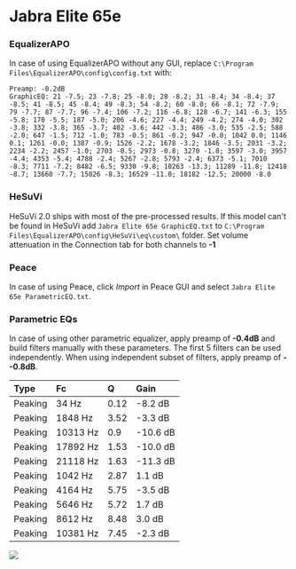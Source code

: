 # Jabra Elite 65e

### EqualizerAPO
In case of using EqualizerAPO without any GUI, replace `C:\Program Files\EqualizerAPO\config\config.txt`
with:
```
Preamp: -0.2dB
GraphicEQ: 21 -7.5; 23 -7.8; 25 -8.0; 28 -8.2; 31 -8.4; 34 -8.4; 37 -8.5; 41 -8.5; 45 -8.4; 49 -8.3; 54 -8.2; 60 -8.0; 66 -8.1; 72 -7.9; 79 -7.7; 87 -7.7; 96 -7.4; 106 -7.2; 116 -6.8; 128 -6.7; 141 -6.3; 155 -5.8; 170 -5.5; 187 -5.0; 206 -4.6; 227 -4.4; 249 -4.2; 274 -4.0; 302 -3.8; 332 -3.8; 365 -3.7; 402 -3.6; 442 -3.3; 486 -3.0; 535 -2.5; 588 -2.0; 647 -1.5; 712 -1.0; 783 -0.5; 861 -0.2; 947 -0.0; 1042 0.0; 1146 0.1; 1261 -0.0; 1387 -0.9; 1526 -2.2; 1678 -3.2; 1846 -3.5; 2031 -3.2; 2234 -2.2; 2457 -1.0; 2703 -0.5; 2973 -0.8; 3270 -1.8; 3597 -3.0; 3957 -4.4; 4353 -5.4; 4788 -2.4; 5267 -2.8; 5793 -2.4; 6373 -5.1; 7010 -8.3; 7711 -7.2; 8482 -6.5; 9330 -9.8; 10263 -13.3; 11289 -11.8; 12418 -8.7; 13660 -7.7; 15026 -8.3; 16529 -11.0; 18182 -12.5; 20000 -8.0
```

### HeSuVi
HeSuVi 2.0 ships with most of the pre-processed results. If this model can't be found in HeSuVi add
`Jabra Elite 65e GraphicEQ.txt` to `C:\Program Files\EqualizerAPO\config\HeSuVi\eq\custom\` folder.
Set volume attenuation in the Connection tab for both channels to **-1**

### Peace
In case of using Peace, click *Import* in Peace GUI and select `Jabra Elite 65e ParametricEQ.txt`.

### Parametric EQs
In case of using other parametric equalizer, apply preamp of **-0.4dB** and build filters manually
with these parameters. The first 5 filters can be used independently.
When using independent subset of filters, apply preamp of **--0.8dB**.

| Type    | Fc       |    Q | Gain     |
|:--------|:---------|:-----|:---------|
| Peaking | 34 Hz    | 0.12 | -8.2 dB  |
| Peaking | 1848 Hz  | 3.52 | -3.3 dB  |
| Peaking | 10313 Hz | 0.9  | -10.6 dB |
| Peaking | 17892 Hz | 1.53 | -10.0 dB |
| Peaking | 21118 Hz | 1.63 | -11.3 dB |
| Peaking | 1042 Hz  | 2.87 | 1.1 dB   |
| Peaking | 4164 Hz  | 5.75 | -3.5 dB  |
| Peaking | 5646 Hz  | 5.72 | 1.7 dB   |
| Peaking | 8612 Hz  | 8.48 | 3.0 dB   |
| Peaking | 10381 Hz | 7.45 | -2.3 dB  |

![](https://raw.githubusercontent.com/jaakkopasanen/AutoEq/master/results/rtings/avg/Jabra%20Elite%2065e/Jabra%20Elite%2065e.png)